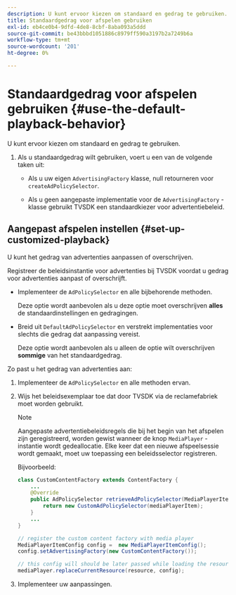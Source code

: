 ```yaml
---
description: U kunt ervoor kiezen om standaard en gedrag te gebruiken.
title: Standaardgedrag voor afspelen gebruiken
exl-id: eb4ce0b4-9dfd-4de8-8cbf-8aba093a5ddd
source-git-commit: be43bbbd1051886c8979ff590a3197b2a7249b6a
workflow-type: tm+mt
source-wordcount: '201'
ht-degree: 0%

---
```


# Standaardgedrag voor afspelen gebruiken  {#use-the-default-playback-behavior}

U kunt ervoor kiezen om standaard en gedrag te gebruiken.

1. Als u standaardgedrag wilt gebruiken, voert u een van de volgende taken uit:

   * Als u uw eigen `AdvertisingFactory` klasse, null retourneren voor `createAdPolicySelector`.

   * Als u geen aangepaste implementatie voor de `AdvertisingFactory` -klasse gebruikt TVSDK een standaardkiezer voor advertentiebeleid.

## Aangepast afspelen instellen {#set-up-customized-playback}

U kunt het gedrag van advertenties aanpassen of overschrijven.

Registreer de beleidsinstantie voor advertenties bij TVSDK voordat u gedrag voor advertenties aanpast of overschrijft.

* Implementeer de `AdPolicySelector` en alle bijbehorende methoden.

   Deze optie wordt aanbevolen als u deze optie moet overschrijven **alles** de standaardinstellingen en gedragingen.

* Breid uit `DefaultAdPolicySelector` en verstrekt implementaties voor slechts die gedrag dat aanpassing vereist.

   Deze optie wordt aanbevolen als u alleen de optie wilt overschrijven **sommige** van het standaardgedrag.

Zo past u het gedrag van advertenties aan:

1. Implementeer de `AdPolicySelector` en alle methoden ervan.
1. Wijs het beleidsexemplaar toe dat door TVSDK via de reclamefabriek moet worden gebruikt.

   >[!NOTE]
   >
   >Aangepaste advertentiebeleidsregels die bij het begin van het afspelen zijn geregistreerd, worden gewist wanneer de knop `MediaPlayer` -instantie wordt gedeallocatie. Elke keer dat een nieuwe afspeelsessie wordt gemaakt, moet uw toepassing een beleidsselector registreren.

   Bijvoorbeeld:

   ```java
   class CustomContentFactory extends ContentFactory { 
       ... 
       @Override 
       public AdPolicySelector retrieveAdPolicySelector(MediaPlayerItem mediaPlayerItem) { 
           return new CustomAdPolicySelector(mediaPlayerItem); 
       } 
       ... 
   } 
   
   // register the custom content factory with media player 
   MediaPlayerItemConfig config =  new MediaPlayerItemConfig(); 
   config.setAdvertisingFactory(new CustomContentFactory()); 
   
   // this config will should be later passed while loading the resource 
   mediaPlayer.replaceCurrentResource(resource, config);
   ```

1. Implementeer uw aanpassingen.
